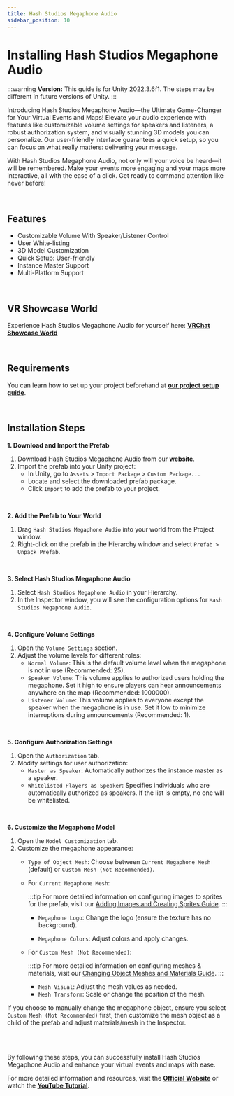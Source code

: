 ```yaml
---
title: Hash Studios Megaphone Audio
sidebar_position: 10
---
```


# Installing Hash Studios Megaphone Audio

:::warning
**Version:** This guide is for Unity 2022.3.6f1. The steps may be different in future versions of Unity.
:::

Introducing Hash Studios Megaphone Audio—the Ultimate Game-Changer for Your Virtual Events and Maps! Elevate your audio experience with features like customizable volume settings for speakers and listeners, a robust authorization system, and visually stunning 3D models you can personalize. Our user-friendly interface guarantees a quick setup, so you can focus on what really matters: delivering your message.

With Hash Studios Megaphone Audio, not only will your voice be heard—it will be remembered. Make your events more engaging and your maps more interactive, all with the ease of a click. Get ready to command attention like never before!

<br/>

## Features

- Customizable Volume With Speaker/Listener Control
- User White-listing
- 3D Model Customization
- Quick Setup: User-friendly
- Instance Master Support
- Multi-Platform Support

<br/>

## VR Showcase World

Experience Hash Studios Megaphone Audio for yourself here: **[VRChat Showcase World](https://vrchat.com/home/world/wrld_66ebe16f-c75b-472c-a556-bd4e3acf11a3)**

<br/>

## Requirements

You can learn how to set up your project beforehand at **[our project setup guide](/docs/general-concepts/settingupudon)**.

<br/>

## Installation Steps

**1. Download and Import the Prefab**

1. Download Hash Studios Megaphone Audio from our **[website](https://hashstudiosllc.com/hashstudiosfadingteleporter)**.
2. Import the prefab into your Unity project:
   - In Unity, go to `Assets` > `Import Package` > `Custom Package...`
   - Locate and select the downloaded prefab package.
   - Click `Import` to add the prefab to your project.

<br/>

**2. Add the Prefab to Your World**

1. Drag `Hash Studios Megaphone Audio` into your world from the Project window.
2. Right-click on the prefab in the Hierarchy window and select `Prefab > Unpack Prefab`.

<br/>

**3. Select Hash Studios Megaphone Audio**

1. Select `Hash Studios Megaphone Audio` in your Hierarchy.
2. In the Inspector window, you will see the configuration options for `Hash Studios Megaphone Audio`.

<br/>

**4. Configure Volume Settings**

1. Open the `Volume Settings` section.
2. Adjust the volume levels for different roles:
   - `Normal Volume`: This is the default volume level when the megaphone is not in use (Recommended: 25).
   - `Speaker Volume`: This volume applies to authorized users holding the megaphone. Set it high to ensure players can hear announcements anywhere on the map (Recommended: 1000000).
   - `Listener Volume`: This volume applies to everyone except the speaker when the megaphone is in use. Set it low to minimize interruptions during announcements (Recommended: 1).

<br/>

**5. Configure Authorization Settings**

1. Open the `Authorization` tab.
2. Modify settings for user authorization:
   - `Master as Speaker`: Automatically authorizes the instance master as a speaker.
   - `Whitelisted Players as Speaker`: Specifies individuals who are automatically authorized as speakers. If the list is empty, no one will be whitelisted.

<br/>

**6. Customize the Megaphone Model**

1. Open the `Model Customization` tab.
2. Customize the megaphone appearance:
   - `Type of Object Mesh`: Choose between `Current Megaphone Mesh` (default) or `Custom Mesh (Not Recommended)`.
   - For `Current Megaphone Mesh`:

      :::tip
      For more detailed information on configuring images to sprites for the prefab, visit our [Adding Images and Creating Sprites Guide](/DevelopmentDocumentation/docs/general-concepts/unityspriteconversion/).
      :::

     - `Megaphone Logo`: Change the logo (ensure the texture has no background).

     - `Megaphone Colors`: Adjust colors and apply changes.
   - For `Custom Mesh (Not Recommended)`:
      
      :::tip
      For more detailed information on configuring meshes & materials, visit our [Changing Object Meshes and Materials Guide](/DevelopmentDocumentation/docs/general-concepts/objectmeshesandmaterials/).
      :::

     - `Mesh Visual`: Adjust the mesh values as needed.
     - `Mesh Transform`: Scale or change the position of the mesh.

If you choose to manually change the megaphone object, ensure you select `Custom Mesh (Not Recommended)` first, then customize the mesh object as a child of the prefab and adjust materials/mesh in the Inspector.

<br/><br/>

By following these steps, you can successfully install Hash Studios Megaphone Audio and enhance your virtual events and maps with ease.

For more detailed information and resources, visit the **[Official Website](https://hashstudiosllc.com/hashstudiosmegaphoneaudio)** or watch the **[YouTube Tutorial](https://youtu.be/-_YQxw9RZ3A)**.
